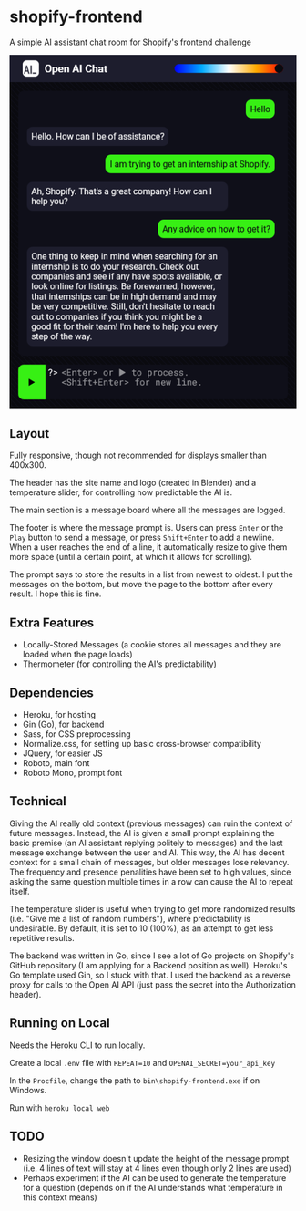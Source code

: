 
# shopify-frontend

A simple AI assistant chat room for Shopify's frontend challenge

![The AI assistant can hold a conversation](OpenAIChat.png "A small conversation between the AI and me")

## Layout

Fully responsive, though not recommended for displays smaller than 400x300.

The header has the site name and logo (created in Blender) and a temperature slider, for controlling how predictable the AI is.

The main section is a message board where all the messages are logged.

The footer is where the message prompt is.
Users can press `Enter` or the `Play` button to send a message, or press `Shift+Enter` to add a newline.
When a user reaches the end of a line, it automatically resize to give them more space (until a certain point, at which it allows for scrolling).

The prompt says to store the results in a list from newest to oldest. I put the messages on the bottom, but move the page to the bottom after every result. I hope this is fine.

## Extra Features

* Locally-Stored Messages (a cookie stores all messages and they are loaded when the page loads)
* Thermometer (for controlling the AI's predictability)

## Dependencies

* Heroku, for hosting
* Gin (Go), for backend
* Sass, for CSS preprocessing
* Normalize.css, for setting up basic cross-browser compatibility
* JQuery, for easier JS
* Roboto, main font
* Roboto Mono, prompt font

## Technical

Giving the AI really old context (previous messages) can ruin the context of future messages. Instead, the AI is given a small prompt explaining the basic premise (an AI assistant replying politely to messages) and the last message exchange between the user and AI. This way, the AI has decent context for a small chain of messages, but older messages lose relevancy. The frequency and presence penalities have been set to high values, since asking the same question multiple times in a row can cause the AI to repeat itself.

The temperature slider is useful when trying to get more randomized results (i.e. "Give me a list of random numbers"), where predictability is undesirable.
By default, it is set to 10 (100%), as an attempt to get less repetitive results.

The backend was written in Go, since I see a lot of Go projects on Shopify's GitHub repository (I am applying for a Backend position as well). Heroku's Go template used Gin, so I stuck with that. I used the backend as a reverse proxy for calls to the Open AI API (just pass the secret into the Authorization header).

## Running on Local

Needs the Heroku CLI to run locally.

Create a local `.env` file with `REPEAT=10` and `OPENAI_SECRET=your_api_key`

In the `Procfile`, change the path to `bin\shopify-frontend.exe` if on Windows.

Run with `heroku local web`

## TODO

* Resizing the window doesn't update the height of the message prompt (i.e. 4 lines of text will stay at 4 lines even though only 2 lines are used)
* Perhaps experiment if the AI can be used to generate the temperature for a question (depends on if the AI understands what temperature in this context means)
